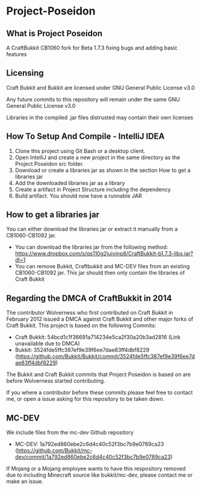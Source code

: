 # Project-Poseidon
## What is Project Poseidon
A CraftBukkit CB1060 fork for Beta 1.7.3 fixing bugs and adding basic features

## Licensing
Craft Bukkit and Bukkit are licensed under GNU General Public License v3.0

Any future commits to this repository will remain under the same GNU General Public License v3.0

Libraries in the compiled .jar files distrusted may contain their own licenses

## How To Setup And Compile - IntelliJ IDEA
1. Clone this project using Git Bash or a desktop client.
2. Open IntelliJ and create a new project in the same directory as the Project Poseidon src folder.
3. Download or create a libraries jar as shown in the section How to get a libraries jar
4. Add the downloaded libraries jar as a library
5. Create a artifact in Project Structure including the dependency
6. Build artifact. You should now have a runnable JAR


## How to get a libraries jar
You can either download the libraries jar or extract it manually from a CB1060-CB1092 jar.

* You can download the libraries jar from the following method: https://www.dropbox.com/s/qs110g2juivinp8/CraftBukkit-b1.7.3-libs.jar?dl=1
* You can remove Bukkit, Craftbukkit and MC-DEV files from an existing CB1060-CB1092 jar. This jar should then only contain the libraries of Craft Bukkit

## Regarding the DMCA of CraftBukkit in 2014
The contributor Wolverness who first contributed on Craft Bukkit in February 2012 issued a DMCA against Craft Bukkit and other major forks of Craft Bukkit. 
This project is based on the following Commits:

* Craft Bukkit: 54bcd1c1f36691a714234e5ca2f30a20b3ad2816 (Link unavailable due to DMCA) 
* Bukkit: 3524fde5ffc387ef9e39f6ee7dae83ff4dbf8229 (https://github.com/Bukkit/Bukkit/commit/3524fde5ffc387ef9e39f6ee7dae83ff4dbf8229)

The Bukkit and Craft Bukkit commits that Project Poseidon is based on are before Wolverness started contributing.

If you where a contributor before these commits please feel free to contact me, or open a issue asking for this repository to be taken down.

## MC-DEV
We include files from the mc-dev Github repository
* MC-DEV: 1a792ed860ebe2c6d4c40c52f3bc7b9e0789ca23 (https://github.com/Bukkit/mc-dev/commit/1a792ed860ebe2c6d4c40c52f3bc7b9e0789ca23)

If Mojang or a Mojang employee wants to have this respository removed due to including Minecraft source like bukkit/mc-dev, please contact me or make an issue.